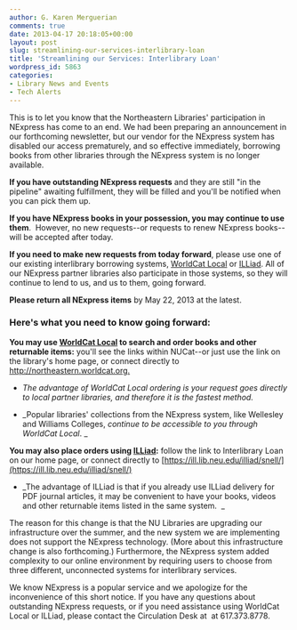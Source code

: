 ```yaml
---
author: G. Karen Merguerian
comments: true
date: 2013-04-17 20:18:05+00:00
layout: post
slug: streamlining-our-services-interlibrary-loan
title: 'Streamlining our Services: Interlibrary Loan'
wordpress_id: 5863
categories:
- Library News and Events
- Tech Alerts
---
```


This is to let you know that the Northeastern Libraries' participation in NExpress has come to an end. We had been preparing an announcement in our forthcoming newsletter, but our vendor for the NExpress system has disabled our access prematurely, and so effective immediately, borrowing books from other libraries through the NExpress system is no longer available.

**If you have outstanding NExpress requests** and they are still "in the pipeline" awaiting fulfillment, they will be filled and you'll be notified when you can pick them up.

**If you have NExpress books in your possession, you may continue to use them**.  However, no new requests--or requests to renew NExpress books--will be accepted after today.

**If you need to make new requests from today forward**, please use one of our existing interlibrary borrowing systems, [WorldCat Local](http://northeastern.worldcat.org) or [ILLiad](https://ill.lib.neu.edu/illiad/snell/). All of our NExpress partner libraries also participate in those systems, so they will continue to lend to us, and us to them, going forward.

**Please return all NExpress items** by May 22, 2013 at the latest.




### Here's what you need to know going forward:


**You may use [WorldCat Local](http://northeastern.worldcat.org) **to search and order books and other returnable items**:** you'll see the links within NUCat--or just use the link on the library's home page, or connect directly to [http://northeastern.worldcat.org.
](http://northeastern.worldcat.org)



	
  * _The advantage of WorldCat Local ordering is your request goes directly to local partner libraries, and therefore it is the fastest method._

	
  * _Popular libraries' collections from the NExpress system, like Wellesley and Williams Colleges, _continue to be accessible to you through WorldCat Local_. _


**You may also place orders using [ILLiad](https://ill.lib.neu.edu/illiad/snell/):** follow the link to Interlibrary Loan on our home page, or connect directly to [https://ill.lib.neu.edu/illiad/snell/](https://ill.lib.neu.edu/illiad/snell/)



	
  * _The advantage of ILLiad is that if you already use ILLiad delivery for PDF journal articles, it may be convenient to have your books, videos and other returnable items listed in the same system.  _


The reason for this change is that the NU Libraries are upgrading our infrastructure over the summer, and the new system we are implementing does not support the NExpress technology. (More about this infrastructure change is also forthcoming.) Furthermore, the NExpress system added complexity to our online environment by requiring users to choose from three different, unconnected systems for interlibrary services.

We know NExpress is a popular service and we apologize for the inconvenience of this short notice. If you have any questions about outstanding NExpress requests, or if you need assistance using WorldCat Local or ILLiad, please contact the Circulation Desk at  at 617.373.8778.
